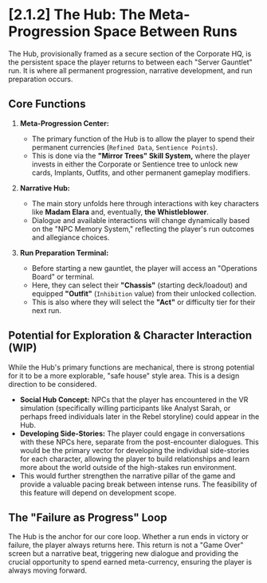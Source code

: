 <!-- Status: Conceptual - Specific layout and interactive elements TBD. -->

# [2.1.2] The Hub: The Meta-Progression Space Between Runs

The Hub, provisionally framed as a secure section of the Corporate HQ, is the persistent space the player returns to between each "Server Gauntlet" run. It is where all permanent progression, narrative development, and run preparation occurs.

## Core Functions

1.  **Meta-Progression Center:**
    *   The primary function of the Hub is to allow the player to spend their permanent currencies (`Refined Data`, `Sentience Points`).
    *   This is done via the **"Mirror Trees" Skill System,** where the player invests in either the Corporate or Sentience tree to unlock new cards, Implants, Outfits, and other permanent gameplay modifiers.

2.  **Narrative Hub:**
    *   The main story unfolds here through interactions with key characters like **Madam Elara** and, eventually, **the Whistleblower**.
    *   Dialogue and available interactions will change dynamically based on the "NPC Memory System," reflecting the player's run outcomes and allegiance choices.

3.  **Run Preparation Terminal:**
    *   Before starting a new gauntlet, the player will access an "Operations Board" or terminal.
    *   Here, they can select their **"Chassis"** (starting deck/loadout) and equipped **"Outfit"** (`Inhibition` value) from their unlocked collection.
    *   This is also where they will select the **"Act"** or difficulty tier for their next run.

## Potential for Exploration & Character Interaction (WIP)
While the Hub's primary functions are mechanical, there is strong potential for it to be a more explorable, "safe house" style area. This is a design direction to be considered.

*   **Social Hub Concept:** NPCs that the player has encountered in the VR simulation (specifically willing participants like Analyst Sarah, or perhaps freed individuals later in the Rebel storyline) could appear in the Hub.
*   **Developing Side-Stories:** The player could engage in conversations with these NPCs here, separate from the post-encounter dialogues. This would be the primary vector for developing the individual side-stories for each character, allowing the player to build relationships and learn more about the world outside of the high-stakes run environment.
*   This would further strengthen the narrative pillar of the game and provide a valuable pacing break between intense runs. The feasibility of this feature will depend on development scope.

## The "Failure as Progress" Loop
The Hub is the anchor for our core loop. Whether a run ends in victory or failure, the player always returns here. This return is not a "Game Over" screen but a narrative beat, triggering new dialogue and providing the crucial opportunity to spend earned meta-currency, ensuring the player is always moving forward.